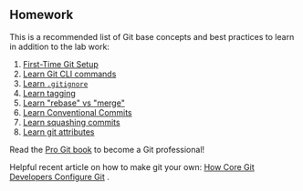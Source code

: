 
## Homework

This is a recommended list of Git base concepts and best practices to learn in addition to the lab work:

1. [First-Time Git Setup](https://git-scm.com/book/en/v2/Getting-Started-First-Time-Git-Setup)
2. [Learn Git CLI commands](https://github.github.com/training-kit/downloads/github-git-cheat-sheet.pdf)
3. [Learn `.gitignore`](https://git-scm.com/docs/gitignore)
4. [Learn tagging](https://git-scm.com/book/en/v2/Git-Basics-Tagging)
5. [Learn "rebase" vs "merge"](https://medium.datadriveninvestor.com/git-rebase-vs-merge-cc5199edd77c)
6. [Learn Conventional Commits](https://www.conventionalcommits.org/en/v1.0.0-beta.2/)
7. [Learn squashing commits](https://medium.com/the-mighty-programmer/squashing-git-commits-4b53fe1c138e)
8. [Learn git attributes](https://www.adaltas.com/en/2025/01/25/using-git-attributes/)

Read the [Pro Git book](https://git-scm.com/book/en/v2) to become a Git professional!  

Helpful recent article on how to make git your own: [How Core Git Developers Configure Git](https://blog.gitbutler.com/how-git-core-devs-configure-git/) .
